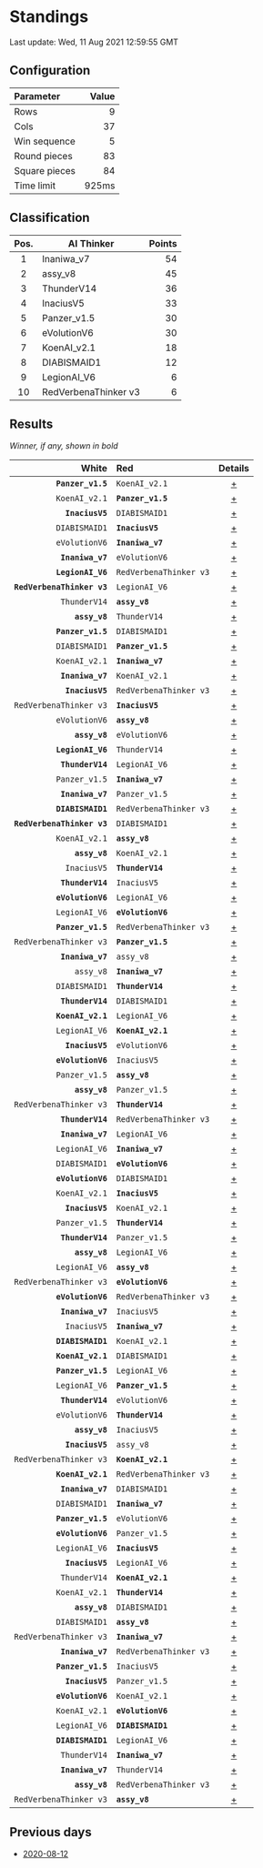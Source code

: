 # Standings

Last update: Wed, 11 Aug 2021 12:59:55 GMT

## Configuration

| Parameter      | Value             |
|:-------------- | ----------------: |
| Rows          | 9        |
| Cols          | 37        |
| Win sequence  | 5 |
| Round pieces  | 83  |
| Square pieces | 84 |
| Time limit    | 925ms     |

## Classification

| Pos. | AI Thinker | Points |
|:----:| ---------- | -----: |
| 1 | Inaniwa_v7 | 54 |
| 2 | assy_v8 | 45 |
| 3 | ThunderV14 | 36 |
| 4 | InaciusV5 | 33 |
| 5 | Panzer_v1.5 | 30 |
| 6 | eVolutionV6 | 30 |
| 7 | KoenAI_v2.1 | 18 |
| 8 | DIABISMAID1 | 12 |
| 9 | LegionAI_V6 | 6 |
| 10 | RedVerbenaThinker v3 | 6 |

## Results

_Winner, if any, shown in bold_

| White |   Red   | Details |
| -----:|:------- | :-----: |
| **`Panzer_v1.5`** | `KoenAI_v2.1` | [+](results/Panzer_v1.5vsKoenAI_v2.1.txt) |
| `KoenAI_v2.1` | **`Panzer_v1.5`** | [+](results/KoenAI_v2.1vsPanzer_v1.5.txt) |
| **`InaciusV5`** | `DIABISMAID1` | [+](results/InaciusV5vsDIABISMAID1.txt) |
| `DIABISMAID1` | **`InaciusV5`** | [+](results/DIABISMAID1vsInaciusV5.txt) |
| `eVolutionV6` | **`Inaniwa_v7`** | [+](results/eVolutionV6vsInaniwa_v7.txt) |
| **`Inaniwa_v7`** | `eVolutionV6` | [+](results/Inaniwa_v7vseVolutionV6.txt) |
| **`LegionAI_V6`** | `RedVerbenaThinker v3` | [+](results/LegionAI_V6vsRedVerbenaThinkerv3.txt) |
| **`RedVerbenaThinker v3`** | `LegionAI_V6` | [+](results/RedVerbenaThinkerv3vsLegionAI_V6.txt) |
| `ThunderV14` | **`assy_v8`** | [+](results/ThunderV14vsassy_v8.txt) |
| **`assy_v8`** | `ThunderV14` | [+](results/assy_v8vsThunderV14.txt) |
| **`Panzer_v1.5`** | `DIABISMAID1` | [+](results/Panzer_v1.5vsDIABISMAID1.txt) |
| `DIABISMAID1` | **`Panzer_v1.5`** | [+](results/DIABISMAID1vsPanzer_v1.5.txt) |
| `KoenAI_v2.1` | **`Inaniwa_v7`** | [+](results/KoenAI_v2.1vsInaniwa_v7.txt) |
| **`Inaniwa_v7`** | `KoenAI_v2.1` | [+](results/Inaniwa_v7vsKoenAI_v2.1.txt) |
| **`InaciusV5`** | `RedVerbenaThinker v3` | [+](results/InaciusV5vsRedVerbenaThinkerv3.txt) |
| `RedVerbenaThinker v3` | **`InaciusV5`** | [+](results/RedVerbenaThinkerv3vsInaciusV5.txt) |
| `eVolutionV6` | **`assy_v8`** | [+](results/eVolutionV6vsassy_v8.txt) |
| **`assy_v8`** | `eVolutionV6` | [+](results/assy_v8vseVolutionV6.txt) |
| **`LegionAI_V6`** | `ThunderV14` | [+](results/LegionAI_V6vsThunderV14.txt) |
| **`ThunderV14`** | `LegionAI_V6` | [+](results/ThunderV14vsLegionAI_V6.txt) |
| `Panzer_v1.5` | **`Inaniwa_v7`** | [+](results/Panzer_v1.5vsInaniwa_v7.txt) |
| **`Inaniwa_v7`** | `Panzer_v1.5` | [+](results/Inaniwa_v7vsPanzer_v1.5.txt) |
| **`DIABISMAID1`** | `RedVerbenaThinker v3` | [+](results/DIABISMAID1vsRedVerbenaThinkerv3.txt) |
| **`RedVerbenaThinker v3`** | `DIABISMAID1` | [+](results/RedVerbenaThinkerv3vsDIABISMAID1.txt) |
| `KoenAI_v2.1` | **`assy_v8`** | [+](results/KoenAI_v2.1vsassy_v8.txt) |
| **`assy_v8`** | `KoenAI_v2.1` | [+](results/assy_v8vsKoenAI_v2.1.txt) |
| `InaciusV5` | **`ThunderV14`** | [+](results/InaciusV5vsThunderV14.txt) |
| **`ThunderV14`** | `InaciusV5` | [+](results/ThunderV14vsInaciusV5.txt) |
| **`eVolutionV6`** | `LegionAI_V6` | [+](results/eVolutionV6vsLegionAI_V6.txt) |
| `LegionAI_V6` | **`eVolutionV6`** | [+](results/LegionAI_V6vseVolutionV6.txt) |
| **`Panzer_v1.5`** | `RedVerbenaThinker v3` | [+](results/Panzer_v1.5vsRedVerbenaThinkerv3.txt) |
| `RedVerbenaThinker v3` | **`Panzer_v1.5`** | [+](results/RedVerbenaThinkerv3vsPanzer_v1.5.txt) |
| **`Inaniwa_v7`** | `assy_v8` | [+](results/Inaniwa_v7vsassy_v8.txt) |
| `assy_v8` | **`Inaniwa_v7`** | [+](results/assy_v8vsInaniwa_v7.txt) |
| `DIABISMAID1` | **`ThunderV14`** | [+](results/DIABISMAID1vsThunderV14.txt) |
| **`ThunderV14`** | `DIABISMAID1` | [+](results/ThunderV14vsDIABISMAID1.txt) |
| **`KoenAI_v2.1`** | `LegionAI_V6` | [+](results/KoenAI_v2.1vsLegionAI_V6.txt) |
| `LegionAI_V6` | **`KoenAI_v2.1`** | [+](results/LegionAI_V6vsKoenAI_v2.1.txt) |
| **`InaciusV5`** | `eVolutionV6` | [+](results/InaciusV5vseVolutionV6.txt) |
| **`eVolutionV6`** | `InaciusV5` | [+](results/eVolutionV6vsInaciusV5.txt) |
| `Panzer_v1.5` | **`assy_v8`** | [+](results/Panzer_v1.5vsassy_v8.txt) |
| **`assy_v8`** | `Panzer_v1.5` | [+](results/assy_v8vsPanzer_v1.5.txt) |
| `RedVerbenaThinker v3` | **`ThunderV14`** | [+](results/RedVerbenaThinkerv3vsThunderV14.txt) |
| **`ThunderV14`** | `RedVerbenaThinker v3` | [+](results/ThunderV14vsRedVerbenaThinkerv3.txt) |
| **`Inaniwa_v7`** | `LegionAI_V6` | [+](results/Inaniwa_v7vsLegionAI_V6.txt) |
| `LegionAI_V6` | **`Inaniwa_v7`** | [+](results/LegionAI_V6vsInaniwa_v7.txt) |
| `DIABISMAID1` | **`eVolutionV6`** | [+](results/DIABISMAID1vseVolutionV6.txt) |
| **`eVolutionV6`** | `DIABISMAID1` | [+](results/eVolutionV6vsDIABISMAID1.txt) |
| `KoenAI_v2.1` | **`InaciusV5`** | [+](results/KoenAI_v2.1vsInaciusV5.txt) |
| **`InaciusV5`** | `KoenAI_v2.1` | [+](results/InaciusV5vsKoenAI_v2.1.txt) |
| `Panzer_v1.5` | **`ThunderV14`** | [+](results/Panzer_v1.5vsThunderV14.txt) |
| **`ThunderV14`** | `Panzer_v1.5` | [+](results/ThunderV14vsPanzer_v1.5.txt) |
| **`assy_v8`** | `LegionAI_V6` | [+](results/assy_v8vsLegionAI_V6.txt) |
| `LegionAI_V6` | **`assy_v8`** | [+](results/LegionAI_V6vsassy_v8.txt) |
| `RedVerbenaThinker v3` | **`eVolutionV6`** | [+](results/RedVerbenaThinkerv3vseVolutionV6.txt) |
| **`eVolutionV6`** | `RedVerbenaThinker v3` | [+](results/eVolutionV6vsRedVerbenaThinkerv3.txt) |
| **`Inaniwa_v7`** | `InaciusV5` | [+](results/Inaniwa_v7vsInaciusV5.txt) |
| `InaciusV5` | **`Inaniwa_v7`** | [+](results/InaciusV5vsInaniwa_v7.txt) |
| **`DIABISMAID1`** | `KoenAI_v2.1` | [+](results/DIABISMAID1vsKoenAI_v2.1.txt) |
| **`KoenAI_v2.1`** | `DIABISMAID1` | [+](results/KoenAI_v2.1vsDIABISMAID1.txt) |
| **`Panzer_v1.5`** | `LegionAI_V6` | [+](results/Panzer_v1.5vsLegionAI_V6.txt) |
| `LegionAI_V6` | **`Panzer_v1.5`** | [+](results/LegionAI_V6vsPanzer_v1.5.txt) |
| **`ThunderV14`** | `eVolutionV6` | [+](results/ThunderV14vseVolutionV6.txt) |
| `eVolutionV6` | **`ThunderV14`** | [+](results/eVolutionV6vsThunderV14.txt) |
| **`assy_v8`** | `InaciusV5` | [+](results/assy_v8vsInaciusV5.txt) |
| **`InaciusV5`** | `assy_v8` | [+](results/InaciusV5vsassy_v8.txt) |
| `RedVerbenaThinker v3` | **`KoenAI_v2.1`** | [+](results/RedVerbenaThinkerv3vsKoenAI_v2.1.txt) |
| **`KoenAI_v2.1`** | `RedVerbenaThinker v3` | [+](results/KoenAI_v2.1vsRedVerbenaThinkerv3.txt) |
| **`Inaniwa_v7`** | `DIABISMAID1` | [+](results/Inaniwa_v7vsDIABISMAID1.txt) |
| `DIABISMAID1` | **`Inaniwa_v7`** | [+](results/DIABISMAID1vsInaniwa_v7.txt) |
| **`Panzer_v1.5`** | `eVolutionV6` | [+](results/Panzer_v1.5vseVolutionV6.txt) |
| **`eVolutionV6`** | `Panzer_v1.5` | [+](results/eVolutionV6vsPanzer_v1.5.txt) |
| `LegionAI_V6` | **`InaciusV5`** | [+](results/LegionAI_V6vsInaciusV5.txt) |
| **`InaciusV5`** | `LegionAI_V6` | [+](results/InaciusV5vsLegionAI_V6.txt) |
| `ThunderV14` | **`KoenAI_v2.1`** | [+](results/ThunderV14vsKoenAI_v2.1.txt) |
| `KoenAI_v2.1` | **`ThunderV14`** | [+](results/KoenAI_v2.1vsThunderV14.txt) |
| **`assy_v8`** | `DIABISMAID1` | [+](results/assy_v8vsDIABISMAID1.txt) |
| `DIABISMAID1` | **`assy_v8`** | [+](results/DIABISMAID1vsassy_v8.txt) |
| `RedVerbenaThinker v3` | **`Inaniwa_v7`** | [+](results/RedVerbenaThinkerv3vsInaniwa_v7.txt) |
| **`Inaniwa_v7`** | `RedVerbenaThinker v3` | [+](results/Inaniwa_v7vsRedVerbenaThinkerv3.txt) |
| **`Panzer_v1.5`** | `InaciusV5` | [+](results/Panzer_v1.5vsInaciusV5.txt) |
| **`InaciusV5`** | `Panzer_v1.5` | [+](results/InaciusV5vsPanzer_v1.5.txt) |
| **`eVolutionV6`** | `KoenAI_v2.1` | [+](results/eVolutionV6vsKoenAI_v2.1.txt) |
| `KoenAI_v2.1` | **`eVolutionV6`** | [+](results/KoenAI_v2.1vseVolutionV6.txt) |
| `LegionAI_V6` | **`DIABISMAID1`** | [+](results/LegionAI_V6vsDIABISMAID1.txt) |
| **`DIABISMAID1`** | `LegionAI_V6` | [+](results/DIABISMAID1vsLegionAI_V6.txt) |
| `ThunderV14` | **`Inaniwa_v7`** | [+](results/ThunderV14vsInaniwa_v7.txt) |
| **`Inaniwa_v7`** | `ThunderV14` | [+](results/Inaniwa_v7vsThunderV14.txt) |
| **`assy_v8`** | `RedVerbenaThinker v3` | [+](results/assy_v8vsRedVerbenaThinkerv3.txt) |
| `RedVerbenaThinker v3` | **`assy_v8`** | [+](results/RedVerbenaThinkerv3vsassy_v8.txt) |

## Previous days

* [2020-08-12](../2020-08-12/standings.md)
